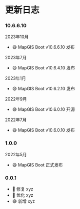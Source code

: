 # 更新日志

### 10.6.6.10

2023年10月

- 😄 MapGIS Boot v10.6.6.10 发布

2023年7月

- 😄 MapGIS Boot v10.6.4.10 发布

2023年1月

- 😄 MapGIS Boot v10.6.2.10 发布

2022年9月

- 😄 MapGIS Boot v10.6.0.10 开源

2022年7月

- 😄 MapGIS Boot v10.6.0.10 发布

### 1.0.0

2022年5月

- 😄 MapGIS Boot 正式发布

### 0.0.1

- 🐛 修复 xyz
- 🔨 优化 xyz
- 😄 新增 xyz
